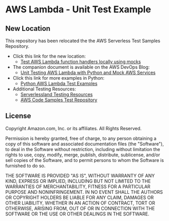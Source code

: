 # AWS Lambda - Unit Test Example

## New Location

This repository has been relocated the the AWS Serverless Test Samples Repository.

* Click this link for the new location:  
  * [Test AWS Lambda function handlers locally using mocks](https://github.com/aws-samples/serverless-test-samples/tree/main/python-test-samples/lambda-mock)
* The companion document is available on the AWS DevOps Blog: 
  * [Unit Testing AWS Lambda with Python and Mock AWS Services](https://aws.amazon.com/blogs/devops/unit-testing-aws-lambda-with-python-and-mock-aws-services/) 
* Click this link for more examples in Python: 
  * [Python AWS Lambda Test Examples](https://github.com/aws-samples/serverless-test-samples/tree/main/python-test-samples)
* Additional Testing Resources:
  * [Serverlessland Testing Resources](https://serverlessland.com/testing)
  * [AWS Code Samples Test Repository](https://github.com/aws-samples/serverless-test-samples)

## License

Copyright Amazon.com, Inc. or its affiliates. All Rights Reserved.

Permission is hereby granted, free of charge, to any person obtaining a copy of this
software and associated documentation files (the "Software"), to deal in the Software
without restriction, including without limitation the rights to use, copy, modify,
merge, publish, distribute, sublicense, and/or sell copies of the Software, and to
permit persons to whom the Software is furnished to do so.

THE SOFTWARE IS PROVIDED "AS IS", WITHOUT WARRANTY OF ANY KIND, EXPRESS OR IMPLIED,
INCLUDING BUT NOT LIMITED TO THE WARRANTIES OF MERCHANTABILITY, FITNESS FOR A
PARTICULAR PURPOSE AND NONINFRINGEMENT. IN NO EVENT SHALL THE AUTHORS OR COPYRIGHT
HOLDERS BE LIABLE FOR ANY CLAIM, DAMAGES OR OTHER LIABILITY, WHETHER IN AN ACTION
OF CONTRACT, TORT OR OTHERWISE, ARISING FROM, OUT OF OR IN CONNECTION WITH THE
SOFTWARE OR THE USE OR OTHER DEALINGS IN THE SOFTWARE.